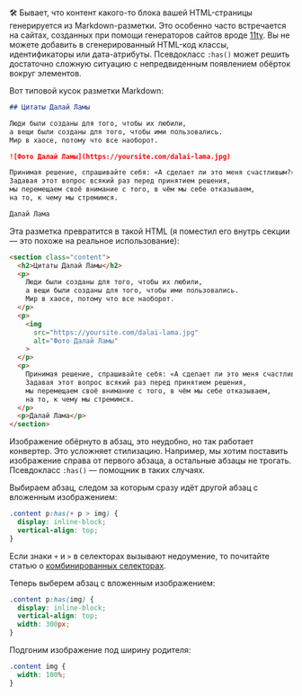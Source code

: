 🛠 Бывает, что контент какого-то блока вашей HTML-страницы генерируется из Markdown-разметки. Это особенно часто встречается на сайтах, созданных при помощи генераторов сайтов вроде [11ty](https://www.11ty.dev). Вы не можете добавить в сгенерированный HTML-код классы, идентификаторы или дата-атрибуты. Псевдокласс `:has()` может решить достаточно сложную ситуацию с непредвиденным появлением обёрток вокруг элементов.

Вот типовой кусок разметки Markdown:

```markdown
## Цитаты Далай Ламы

Люди были созданы для того, чтобы их любили,
а вещи были созданы для того, чтобы ими пользовались.
Мир в хаосе, потому что все наоборот.

![Фото Далай Ламы](https://yoursite.com/dalai-lama.jpg)

Принимая решение, спрашивайте себя: «А сделает ли это меня счастливым?»
Задавая этот вопрос всякий раз перед принятием решения,
мы перемещаем своё внимание с того, в чём мы себе отказываем,
на то, к чему мы стремимся.

Далай Лама
```

Эта разметка превратится в такой HTML (я поместил его внутрь секции — это похоже на реальное использование):

```html
<section class="content">
  <h2>Цитаты Далай Ламы</h2>
  <p>
    Люди были созданы для того, чтобы их любили,
    а вещи были созданы для того, чтобы ими пользовались.
    Мир в хаосе, потому что все наоборот.
  </p>
  <p>
    <img
      src="https://yoursite.com/dalai-lama.jpg"
      alt="Фото Далай Ламы"
    >
  </p>
  <p>
    Принимая решение, спрашивайте себя: «А сделает ли это меня счастливым?»
    Задавая этот вопрос всякий раз перед принятием решения,
    мы перемещаем своё внимание с того, в чём мы себе отказываем,
    на то, к чему мы стремимся.
  </p>
  <p>Далай Лама</p>
</section>
```
Изображение обёрнуто в абзац, это неудобно, но так работает конвертер. Это усложняет стилизацию. Например, мы хотим поставить изображение справа от первого абзаца, а остальные абзацы не трогать. Псевдокласс `:has()` — помощник в таких случаях.

Выбираем абзац, следом за которым сразу идёт другой абзац с вложенным изображением:

```css
.content p:has(+ p > img) {
  display: inline-block;
  vertical-align: top;
}
```
Если знаки `+` и `>` в селекторах вызывают недоумение, то почитайте статью о [комбинированных селекторах](/css/combined-selectors/).

Теперь выберем абзац с вложенным изображением:

```css
.content p:has(img) {
  display: inline-block;
  vertical-align: top;
  width: 300px;
}
```
Подгоним изображение под ширину родителя:

```css
.content img {
  width: 100%;
}
```

